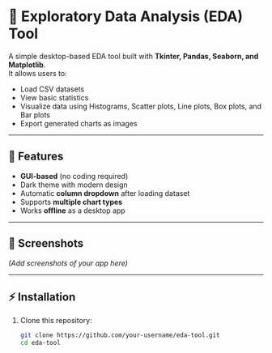 # 🧩 Exploratory Data Analysis (EDA) Tool

A simple desktop-based EDA tool built with **Tkinter, Pandas, Seaborn, and Matplotlib**.  
It allows users to:
- Load CSV datasets
- View basic statistics
- Visualize data using Histograms, Scatter plots, Line plots, Box plots, and Bar plots
- Export generated charts as images

---

## 🚀 Features
- **GUI-based** (no coding required)
- Dark theme with modern design
- Automatic **column dropdown** after loading dataset
- Supports **multiple chart types**
- Works **offline** as a desktop app

---

## 📸 Screenshots
*(Add screenshots of your app here)*

---

## ⚡ Installation
1. Clone this repository:
   ```bash
   git clone https://github.com/your-username/eda-tool.git
   cd eda-tool
